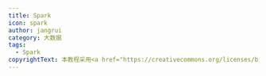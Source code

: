 ```yaml
---
title: Spark
icon: spark
author: jangrui
category: 大数据
tags: 
  - Spark
copyrightText: 本教程采用<a href="https://creativecommons.org/licenses/by-sa/3.0/deed.zh">知识共享 署名-相同方式共享 3.0协议</a>
---
```

